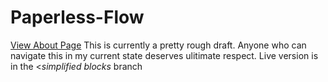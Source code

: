# Paperless-Flow
[View About Page](http://jtinker.org/flow)
This is currently a pretty rough draft. Anyone who can navigate this in my current state deserves ulitimate respect. Live version is in the <*simplified blocks* branch
